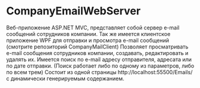 # CompanyEmailWebServer
Веб-приложение ASP.NET MVC, представляет собой сервер e-mail сообщений сотрудников компании.
Так же имеется клиентское приложение WPF для отправки и просмотра e-mail сообщений (смотрите репозиторий CompanyMailClient)
Позволяет просматривать e-mail сообщения сотрудников компании, создавать, редактировать и удалять их. Имеется поиск по e-mail адресу отправителя, адресата или по дате отправки. 
(Поиск работает либо по одному из параметров, либо по всем трем)
Состоит из одной страницы http://localhost:55500/Emails/ с динамически генерируемым содержанием.
